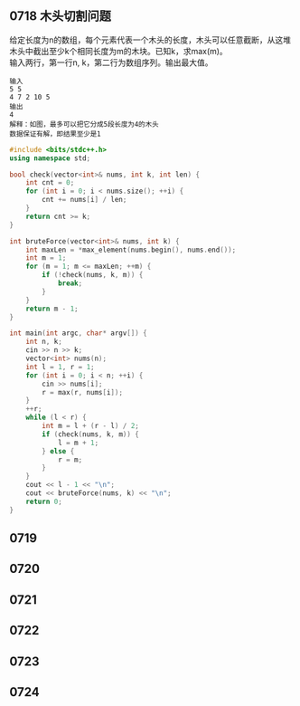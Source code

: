 ## 0718 木头切割问题
给定长度为n的数组，每个元素代表一个木头的长度，木头可以任意截断，从这堆木头中截出至少k个相同长度为m的木块。已知k，求max(m)。  
输入两行，第一行n, k，第二行为数组序列。输出最大值。
```
输入
5 5
4 7 2 10 5
输出
4
解释：如图，最多可以把它分成5段长度为4的木头
数据保证有解，即结果至少是1
```
```cpp
#include <bits/stdc++.h>
using namespace std;

bool check(vector<int>& nums, int k, int len) {
    int cnt = 0;
    for (int i = 0; i < nums.size(); ++i) {
        cnt += nums[i] / len;
    }
    return cnt >= k;
}

int bruteForce(vector<int>& nums, int k) {
    int maxLen = *max_element(nums.begin(), nums.end());
    int m = 1;
    for (m = 1; m <= maxLen; ++m) {
        if (!check(nums, k, m)) {
            break;
        }
    }
    return m - 1;
}

int main(int argc, char* argv[]) {
    int n, k;
    cin >> n >> k;
    vector<int> nums(n);
    int l = 1, r = 1;
    for (int i = 0; i < n; ++i) {
        cin >> nums[i];
        r = max(r, nums[i]);
    }
    ++r;
    while (l < r) {
        int m = l + (r - l) / 2;
        if (check(nums, k, m)) {
            l = m + 1;
        } else {
            r = m;
        }
    }
    cout << l - 1 << "\n";
    cout << bruteForce(nums, k) << "\n";
    return 0;
}
```

## 0719

## 0720

## 0721

## 0722

## 0723

## 0724
